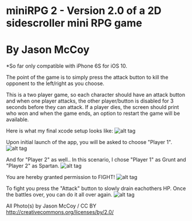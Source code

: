 # miniRPG 2 - Version 2.0 of a 2D sidescroller mini RPG game
# By Jason McCoy
*So far only compatible with iPhone 6S for iOS 10.

The point of the game is to simply press the attack button to kill the opponent to the left/right as you choose.

This is a two player game, so each character should have an attack button and when one player attacks, the other player/button is disabled for 3 seconds before they can attack. If a player dies, the screen should print who won and when the game ends, an option to restart the game will be available.


Here is what my final xcode setup looks like:
![alt tag](http://mccoygames.com/wp-content/uploads/2016/06/Screen-Shot-2016-06-20-at-7.54.23-AM.png)


Upon initial launch of the app, you will be asked to choose "Player 1".
![alt tag](http://mccoygames.com/wp-content/uploads/2016/06/Screen-Shot-2016-06-20-at-8.09.17-AM.png)

And for "Player 2" as well.. In this scenario, I chose "Player 1" as Grunt and "Player 2" as Spartan.
![alt tag](http://mccoygames.com/wp-content/uploads/2016/06/Screen-Shot-2016-06-20-at-8.09.24-AM.png)

You are hereby granted permission to FIGHT!
![alt tag](http://mccoygames.com/wp-content/uploads/2016/06/Screen-Shot-2016-06-20-at-8.09.30-AM.png)

To fight you press the "Attack" button to slowly drain eachothers HP. Once the battles over, you can do it all over again.
![alt tag](http://mccoygames.com/wp-content/uploads/2016/06/Screen-Shot-2016-06-20-at-8.09.53-AM.png)



All Photo(s) by Jason McCoy / CC BY
http://creativecommons.org/licenses/by/2.0/
